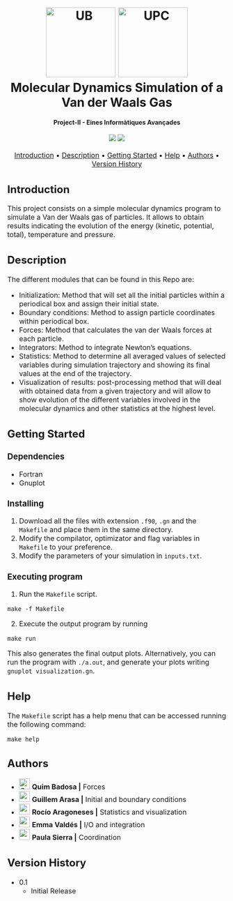 <h1 align="center">
  <a name="UB" href="https://web.ub.edu/web/estudis/w/masteruniversitari-md308"><img src="https://web.ub.edu/documents/2710030/4734497/logo_UB_nou.jpg_ca.jpg/fbe1020f-8346-2e48-247d-cde35b5e38fc?t=1677492326543" alt="UB" width="160"></a>
  <a name="UPC" href="https://www.rediprogram.eu/wp-content/uploads/2021/08/politecnica-catalunya.png"><img src="https://www.google.com/url?sa=i&url=https%3A%2F%2Fwww.rediprogram.eu%2Fhost-institutions%2Funiversitat-politecnica-de-catalunya%2F&psig=AOvVaw3Kq7_KDuPa-YzbfTQKUQqH&ust=1711477047965000&source=images&cd=vfe&opi=89978449&ved=0CBIQjRxqFwoTCNiF4_2CkIUDFQAAAAAdAAAAABAY" alt="UPC" width="160"></a>
  <br>
  Molecular Dynamics Simulation of a Van der Waals Gas
</h1>
<h4 align="center">Project-II - Eines Informàtiques Avançades</h4>
<div align="center">

  <h4>
    <a href="https://github.com/Eines-Informatiques-Avancades/Project-II/commits/master"><img src="https://img.shields.io/github/last-commit/Eines-Informatiques-Avancades/Project-II.svg?style=plasticr"/></a>
        <a href="https://github.com/Eines-Informatiques-Avancades/Project-II/commits/master"><img src="https://img.shields.io/github/commit-activity/y/Eines-Informatiques-Avancades/Project-II.svg?style=plasticr"/></a>

  </h4>
</div>
<p><font size="3">

<p align="center">
  <a href="#introduction">Introduction</a> •
  <a href="#description">Description</a> •
  <a href="#getting-started">Getting Started</a> •
  <a href="#help">Help</a> •
  <a href="#authors">Authors</a> •
  <a href="#version-history">Version History</a>
</p>

## Introduction

This project consists on a simple molecular dynamics program to simulate a Van der Waals gas of particles. It allows to obtain results indicating the evolution of the energy (kinetic, potential, total), temperature and pressure.

## Description

The different modules that can be found in this Repo are:

* Initialization: Method that will set all the initial particles within a periodical box and assign their initial state.
* Boundary conditions: Method to assign particle coordinates within periodical box.
* Forces: Method that calculates the van der Waals forces at each particle.
* Integrators: Method to integrate Newton’s equations.
* Statistics: Method to determine all averaged values of selected variables during simulation trajectory and showing its final values at the end of the trajectory.
* Visualization of results: post-processing method that will deal with obtained data from a given trajectory and will allow to show evolution of the different variables involved in the molecular dynamics and other statistics at the highest level.

## Getting Started

### Dependencies

- Fortran
- Gnuplot

### Installing

1. Download all the files with extension `.f90`, `.gn` and the `Makefile` and place them in the same directory.
2. Modify the compilator, optimizator and flag variables in `Makefile` to your preference.
3. Modify the parameters of your simulation in `inputs.txt`.

### Executing program

1. Run the `Makefile` script.
```
make -f Makefile
```
2. Execute the output program by running
```
make run
```
This also generates the final output plots. Alternatively, you can run the program with `./a.out`, and generate your plots writing `gnuplot visualization.gn`.

## Help

The `Makefile` script has a help menu that can be accessed running the following command:
```
make help
```

## Authors

* <a href="https://github.com/Qbadosfe"><img src="https://avatars.githubusercontent.com/u/162143734?v=4" title="Qbadosfe" width="25" height="25"></a> **Quim Badosa |** Forces
* <a href="https://github.com/guillemares"><img src="https://avatars.githubusercontent.com/u/144935605?v=4" title="guillemares" width="25" height="25"></a> **Guillem Arasa |** Initial and boundary conditions
* <a href="https://github.com/rocii389"><img src="https://avatars.githubusercontent.com/u/150451845?v=4" title="rocii389" width="25" height="25"></a> **Rocío Aragoneses |**  Statistics and visualization
* <a href="https://github.com/evaldesmartin"><img src="https://avatars.githubusercontent.com/u/125901837?v=4" title="evaldesmartin" width="25" height="25"></a> **Emma Valdés |** I/O and integration
* <a href="https://github.com/psierrva"><img src="https://avatars.githubusercontent.com/u/162144063?v=4" title="psierrva" width="25" height="25"></a> **Paula Sierra |** Coordination

## Version History

* 0.1
    * Initial Release

